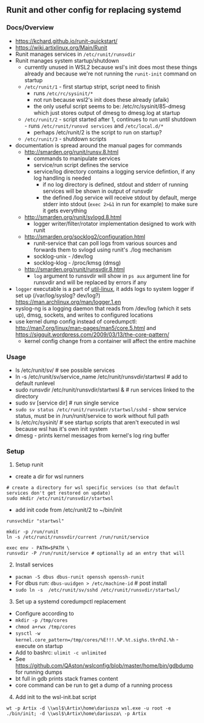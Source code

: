 ## Runit and other config for replacing systemd

### Docs/Overview

 * <https://kchard.github.io/runit-quickstart/>
 * <https://wiki.artixlinux.org/Main/Runit>
 * Runit manages services in `/etc/runit/runsvdir`
 * Runit manages system startup/shutdown 
     * currently unused in WSL2 because wsl's init does most these things already and because we're not running the `runit-init` command on startup
    * `/etc/runit/1` - first startup stript, script need to finish
        * runs `/etc/rc/sysinit/*`
        * not run because wsl2's init does these already (afaik)
        * the only useful script seems to be: /etc/rc/sysinit/85-dmesg which just stores output of dmesg to dmesg.log at startup
    * `/etc/runit/2` - script started after 1, continues to run until shutdown - runs `/etc/runit/runsvd services` and `/etc/local.d/*`
        * perhaps /etc/runit/2 is the script to run on startup?
    * `/etc/runit/3` - shutdown scripts
 * documentation is spread around the manual pages for commands
    * <http://smarden.org/runit/runsv.8.html>
        * commands to manipulate services
        * service/run script defines the service
        * service/log directory contains a logging service defintion, if any log handling is needed
            * if no log directory is defined, stdout and stderr of running services will be shown in output of runsvdir
            * the defined /log service will receive stdout by default, merge stderr into stdout (`exec 2>&1` in run for example) to make sure it gets everything
    * <http://smarden.org/runit/svlogd.8.html>
        * logger writer/filter/rotator implementation designed to work with runit
    * <http://smarden.org/socklog2/configuration.html>
        * runit-service that can poll logs from various sources and forwards them to svlogd using runit's ./log mechanism
        * socklog-unix - /dev/log
        * socklog-klog - /proc/kmsg (dmsg)
    * <http://smarden.org/runit/runsvdir.8.html>
        * `log` argument to runsvdir will show in `ps aux` argument line for runsvdir and will be replaced by errors if any
 * `logger` executable is a part of [util-linux](https://en.wikipedia.org/wiki/Util-linux), it adds logs to system logger if set up (/var/log/syslog? dev/log?) <https://man.archlinux.org/man/logger.1.en>
 * syslog-ng is a logging daemon that reads from /dev/log (which it sets up), dmsg, sockets, and writes to configured locations
 * use kernel dump config instead of coredumpctl: <http://man7.org/linux/man-pages/man5/core.5.html> and <https://sigquit.wordpress.com/2009/03/13/the-core-pattern/>
    * kernel config change from a container will affect the entire machine

### Usage

  * ls /etc/runit/sv/ # see possible services
  * ln -s /etc/runit/sv/service_name /etc/runit/runsvdir/startwsl # add to default runlevel
  * sudo runsvdir /etc/runit/runsvdir/startwsl & # run services linked to the directory
  * sudo sv [service dir] # run single service
  * `sudo sv status /etc/runit/runsvdir/startwsl/sshd` - show service status, must be in /run/runit/service to work without full path
  * ls /etc/rc/sysinit/ # see startup scripts that aren't executed in wsl because wsl has it's own init system
  * dmesg - prints kernel messages from kernel's log ring buffer


### Setup

1. Setup runit
* create a dir for wsl runners
```
# create a directory for wsl specific services (so that default services don't get restored on update)
sudo mkdir /etc/runit/runsvdir/startwsl
```
* add init code from /etc/runit/2 to ~/bin/init
```
runsvchdir "startwsl"

mkdir -p /run/runit
ln -s /etc/runit/runsvdir/current /run/runit/service

exec env - PATH=$PATH \
runsvdir -P /run/runit/service # optionally ad an entry that will 
```
2. Install services
  * `pacman -S dbus dbus-runit openssh openssh-runit`
  * For dbus run: `dbus-uuidgen > /etc/machine-id` # post install
  * `sudo ln -s  /etc/runit/sv/sshd /etc/runit/runsvdir/startwsl/`
3. Set up a systemd coredumpctl replacement
  * Configure according to 
  * `mkdir -p /tmp/cores`
  * `chmod a+rwx /tmp/cores`
  * `sysctl -w kernel.core_pattern=/tmp/cores/%E!!!.%P.%t.sig%s.thrd%I.%h` - execute on startup
  * Add to bashrc: `ulimit -c unlimited`
  * See <https://github.com/QAston/wslconfig/blob/master/home/bin/gdbdump> for running dumps
  * bt full in gdb prints stack frames content
  * core command can be run to get a dump of a running process
4. Add init to the wsl-init.bat script
```
wt -p Artix -d \\wsl$\Artix\home\dariusza wsl.exe -u root -e ./bin/init; -d \\wsl$\Artix\home\dariusza\ -p Artix
```
